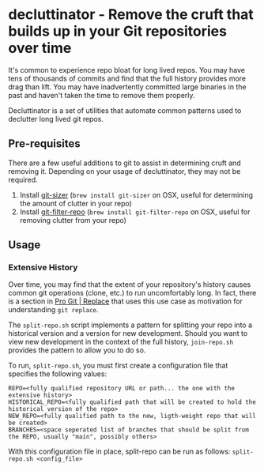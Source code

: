# decluttinator - Remove the cruft that builds up in your Git repositories over time

It's common to experience repo bloat for long lived repos. You may have tens of thousands of commits and find that
the full history provides more drag than lift. You may have inadvertently committed large binaries in the past and 
haven't taken the time to remove them properly.

Decluttinator is a set of utilities that automate common patterns used to declutter long lived git repos.

## Pre-requisites

There are a few useful additions to git to assist in determining cruft and removing it. Depending on your usage of
decluttinator, they may not be required.

1. Install [git-sizer](https://github.com/github/git-sizer) (`brew install git-sizer` on OSX, useful for determining the amount of clutter in your repo)
2. Install [git-filter-repo](https://github.com/newren/git-filter-repo) (`brew install git-filter-repo` on OSX, useful for removing clutter from your repo)

## Usage

### Extensive History

Over time, you may find that the extent of your repository's history causes common git operations (clone, etc.) to
run uncomfortably long. In fact, there is a section in [Pro Git | Replace](https://git-scm.com/book/en/v2/Git-Tools-Replace)
that uses this use case as motivation for understanding `git replace`.

The `split-repo.sh` script implements a pattern for splitting your repo into a historical version and a version
for new development. Should you want to view new development in the context of the full history, `join-repo.sh`
provides the pattern to allow you to do so.

To run, `split-repo.sh`, you must first create a configuration file that specifies the following values:

```shell
REPO=<fully qualified repository URL or path... the one with the extensive history>
HISTORICAL_REPO=<fully qualified path that will be created to hold the historical version of the repo>
NEW_REPO=<fully qualified path to the new, ligth-weight repo that will be created>
BRANCHES=<space seperated list of branches that should be split from the REPO, usually "main", possibly others>
```

With this configuration file in place, split-repo can be run as follows: `split-repo.sh <config_file>`

